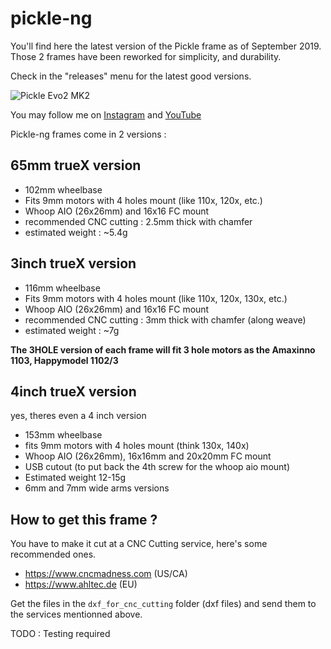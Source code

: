# pickle-ng

You'll find here the latest version of the Pickle frame as of September 2019. Those 2 frames have been reworked for simplicity, and durability.

Check in the "releases" menu for the latest good versions.

![Pickle Evo2 MK2](https://github.com/ledroneclub/pickle-ng_frame/blob/master/gfx/render2.png)

You may follow me on [Instagram](https://www.instagram.com/ledrone.club/) and [YouTube](https://www.youtube.com/channel/UCapTPmZgBj52TmWORFjEoqg)

Pickle-ng frames come in 2 versions :

## 65mm trueX version

* 102mm wheelbase
* Fits 9mm motors with 4 holes mount (like 110x, 120x, etc.)
* Whoop AIO (26x26mm) and 16x16 FC mount
* recommended CNC cutting : 2.5mm thick with chamfer
* estimated weight : ~5.4g


## 3inch trueX version 

* 116mm wheelbase
* Fits 9mm motors with 4 holes mount (like 110x, 120x, 130x, etc.)
* Whoop AIO (26x26mm) and 16x16 FC mount
* recommended CNC cutting : 3mm thick with chamfer (along weave)
* estimated weight : ~7g

**The 3HOLE version of each frame will fit 3 hole motors as the Amaxinno 1103, Happymodel 1102/3**

## 4inch trueX version

yes, theres even a 4 inch version
* 153mm wheelbase
* fits 9mm motors with 4 holes mount (think 130x, 140x)
* Whoop AIO (26x26mm), 16x16mm and 20x20mm FC mount
* USB cutout (to put back the 4th screw for the whoop aio mount)
* Estimated weight 12-15g
* 6mm and 7mm wide arms versions

## How to get this frame ?

You have to make it cut at a CNC Cutting service, here's some recommended ones.

* https://www.cncmadness.com (US/CA)
* https://www.ahltec.de (EU)

Get the files in the ```dxf_for_cnc_cutting``` folder (dxf files) and send them to the services mentionned above.


TODO : Testing required
